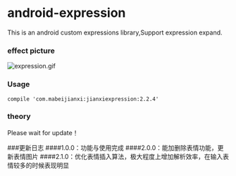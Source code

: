 # android-expression
This is an android custom expressions library,Support expression expand.

### effect picture
<img src="https://github.com/mabeijianxi/android-expression/blob/master/expression.gif"  alt="expression.gif" />

### Usage
    compile 'com.mabeijianxi:jianxiexpression:2.2.4'

### theory
Please wait for update！

###更新日志
####1.0.0：功能与使用完成
####2.0.0：能加删除表情功能，更新表情图片
####2.1.0：优化表情插入算法，极大程度上增加解析效率，在输入表情较多的时候表现明显

